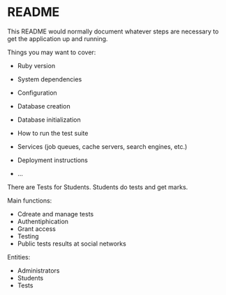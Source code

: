 # README

This README would normally document whatever steps are necessary to get the
application up and running.

Things you may want to cover:

* Ruby version

* System dependencies

* Configuration

* Database creation

* Database initialization

* How to run the test suite

* Services (job queues, cache servers, search engines, etc.)

* Deployment instructions

* ...

There are Tests for Students.
Students do tests and get marks.

Main functions:
- Cdreate and manage tests
- Authentiphication
- Grant access
- Testing
- Public tests results at social networks

Entities:
- Administrators
- Students
- Tests


